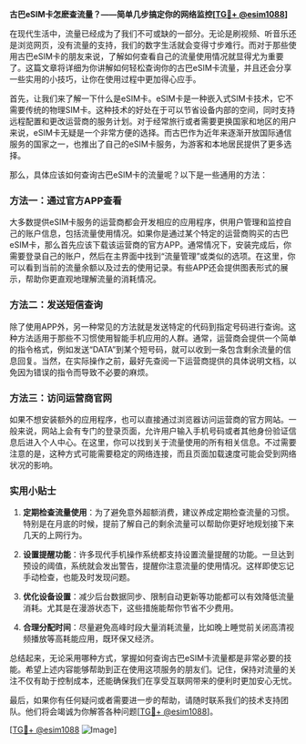 **古巴eSIM卡怎麽查流量？——简单几步搞定你的网络监控[[TG💪+ @esim1088](https://t.me/s/esim1088)]**

在现代生活中，流量已经成为了我们不可或缺的一部分。无论是刷视频、听音乐还是浏览网页，没有流量的支持，我们的数字生活就会变得寸步难行。而对于那些使用古巴eSIM卡的朋友来说，了解如何查看自己的流量使用情况就显得尤为重要了。这篇文章将详细为你讲解如何轻松查询你的古巴eSIM卡流量，并且还会分享一些实用的小技巧，让你在使用过程中更加得心应手。

首先，让我们来了解一下什么是eSIM卡。eSIM卡是一种嵌入式SIM卡技术，它不需要传统的物理SIM卡。这种技术的好处在于可以节省设备内部的空间，同时支持远程配置和更改运营商的服务计划。对于经常旅行或者需要更换国家和地区的用户来说，eSIM卡无疑是一个非常方便的选择。而古巴作为近年来逐渐开放国际通信服务的国家之一，也推出了自己的eSIM卡服务，为游客和本地居民提供了更多选择。

那么，具体应该如何查询古巴eSIM卡的流量呢？以下是一些通用的方法：

### 方法一：通过官方APP查看

大多数提供eSIM卡服务的运营商都会开发相应的应用程序，供用户管理和监控自己的账户信息，包括流量使用情况。如果你是通过某个特定的运营商购买的古巴eSIM卡，那么首先应该下载该运营商的官方APP。通常情况下，安装完成后，你需要登录自己的账户，然后在主界面中找到“流量管理”或类似的选项。在这里，你可以看到当前的流量余额以及过去的使用记录。有些APP还会提供图表形式的展示，帮助你更直观地理解流量的消耗情况。

### 方法二：发送短信查询

除了使用APP外，另一种常见的方法就是发送特定的代码到指定号码进行查询。这种方法适用于那些不习惯使用智能手机应用的人群。通常，运营商会提供一个简单的指令格式，例如发送“DATA”到某个短号码，就可以收到一条包含剩余流量的信息回复。当然，在实际操作之前，最好先查阅一下运营商提供的具体说明文档，以免因为错误的指令而导致不必要的麻烦。

### 方法三：访问运营商官网

如果不想安装额外的应用程序，也可以直接通过浏览器访问运营商的官方网站。一般来说，网站上会有专门的登录页面，允许用户输入手机号码或者其他身份验证信息后进入个人中心。在这里，你可以找到关于流量使用的所有相关信息。不过需要注意的是，这种方式可能需要稳定的网络连接，而且页面加载速度可能会受到网络状况的影响。

### 实用小贴士

1. **定期检查流量使用**：为了避免意外超额消费，建议养成定期检查流量的习惯。特别是在月底的时候，提前了解自己的剩余流量可以帮助你更好地规划接下来几天的上网行为。
   
2. **设置提醒功能**：许多现代手机操作系统都支持设置流量提醒的功能。一旦达到预设的阈值，系统就会发出警告，提醒你注意流量的使用情况。这样即使忘记手动检查，也能及时发现问题。

3. **优化设备设置**：减少后台数据同步、限制自动更新等功能都可以有效降低流量消耗。尤其是在漫游状态下，这些措施能帮你节省不少费用。

4. **合理分配时间**：尽量避免高峰时段大量消耗流量，比如晚上睡觉前关闭高清视频播放等高耗能应用，既环保又经济。

总结起来，无论采用哪种方式，掌握如何查询古巴eSIM卡流量都是非常必要的技能。希望上述内容能够帮助到正在使用这项服务的朋友们。记住，保持对流量的关注不仅有助于控制成本，还能确保我们在享受互联网带来的便利时更加安心无忧。

最后，如果你有任何疑问或者需要进一步的帮助，请随时联系我们的技术支持团队。他们将会竭诚为你解答各种问题[[TG💪+ @esim1088](https://t.me/s/esim1088)]。

[[TG💪+ @esim1088](https://t.me/s/esim1088) ![Image](https://i.postimg.cc/4NQfJmqS/Snipaste-2025-05-13-00-14-12.png)]